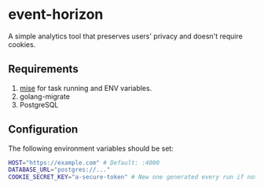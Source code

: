 # event-horizon

A simple analytics tool that preserves users' privacy and doesn't require cookies.

## Requirements

1. [mise](https://mise.jdx.dev) for task running and ENV variables.
2. golang-migrate
3. PostgreSQL

## Configuration

The following environment variables should be set:

```bash
HOST="https://example.com" # Default: :4000
DATABASE_URL="postgres://..."
COOKIE_SECRET_KEY="a-secure-token" # New one generated every run if not set
```

